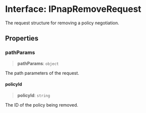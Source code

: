 # Interface: IPnapRemoveRequest

The request structure for removing a policy negotiation.

## Properties

### pathParams

> **pathParams**: `object`

The path parameters of the request.

#### policyId

> **policyId**: `string`

The ID of the policy being removed.
